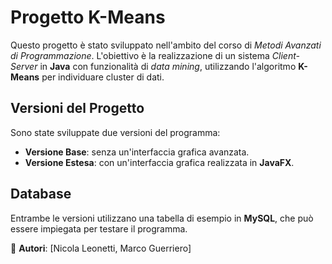 # Progetto K-Means

Questo progetto è stato sviluppato nell'ambito del corso di *Metodi Avanzati di Programmazione*. L'obiettivo è la realizzazione di un sistema *Client-Server* in **Java** con funzionalità di *data mining*, utilizzando l'algoritmo **K-Means** per individuare cluster di dati.

## Versioni del Progetto

Sono state sviluppate due versioni del programma:

- **Versione Base**: senza un'interfaccia grafica avanzata.
- **Versione Estesa**: con un'interfaccia grafica realizzata in **JavaFX**.

## Database

Entrambe le versioni utilizzano una tabella di esempio in **MySQL**, che può essere impiegata per testare il programma.

🚀 **Autori**: [Nicola Leonetti, Marco Guerriero]
